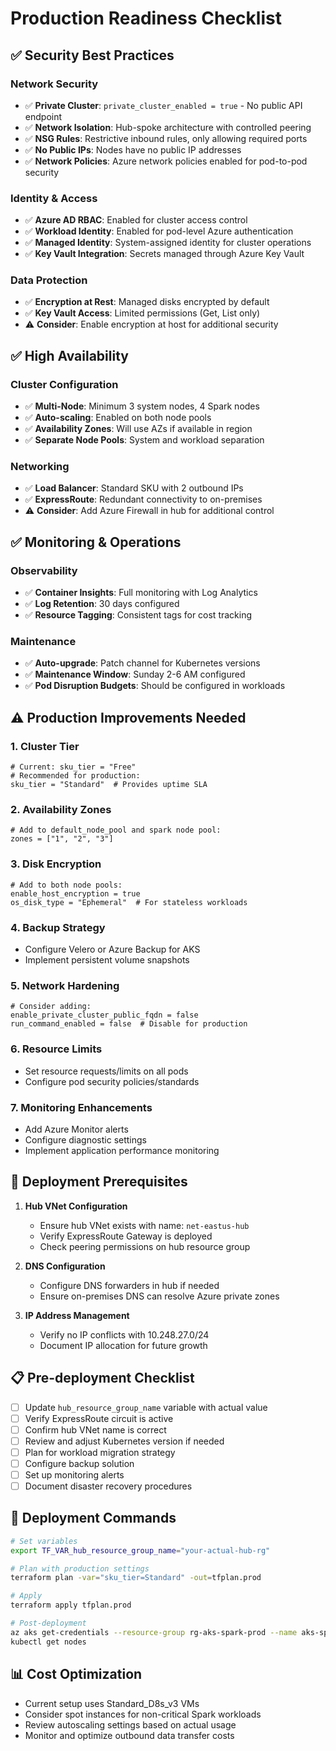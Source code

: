 # Production Readiness Checklist

## ✅ Security Best Practices

### Network Security
- ✅ **Private Cluster**: `private_cluster_enabled = true` - No public API endpoint
- ✅ **Network Isolation**: Hub-spoke architecture with controlled peering
- ✅ **NSG Rules**: Restrictive inbound rules, only allowing required ports
- ✅ **No Public IPs**: Nodes have no public IP addresses
- ✅ **Network Policies**: Azure network policies enabled for pod-to-pod security

### Identity & Access
- ✅ **Azure AD RBAC**: Enabled for cluster access control
- ✅ **Workload Identity**: Enabled for pod-level Azure authentication
- ✅ **Managed Identity**: System-assigned identity for cluster operations
- ✅ **Key Vault Integration**: Secrets managed through Azure Key Vault

### Data Protection
- ✅ **Encryption at Rest**: Managed disks encrypted by default
- ✅ **Key Vault Access**: Limited permissions (Get, List only)
- ⚠️ **Consider**: Enable encryption at host for additional security

## ✅ High Availability

### Cluster Configuration
- ✅ **Multi-Node**: Minimum 3 system nodes, 4 Spark nodes
- ✅ **Auto-scaling**: Enabled on both node pools
- ✅ **Availability Zones**: Will use AZs if available in region
- ✅ **Separate Node Pools**: System and workload separation

### Networking
- ✅ **Load Balancer**: Standard SKU with 2 outbound IPs
- ✅ **ExpressRoute**: Redundant connectivity to on-premises
- ⚠️ **Consider**: Add Azure Firewall in hub for additional control

## ✅ Monitoring & Operations

### Observability
- ✅ **Container Insights**: Full monitoring with Log Analytics
- ✅ **Log Retention**: 30 days configured
- ✅ **Resource Tagging**: Consistent tags for cost tracking

### Maintenance
- ✅ **Auto-upgrade**: Patch channel for Kubernetes versions
- ✅ **Maintenance Window**: Sunday 2-6 AM configured
- ✅ **Pod Disruption Budgets**: Should be configured in workloads

## ⚠️ Production Improvements Needed

### 1. **Cluster Tier**
```hcl
# Current: sku_tier = "Free"
# Recommended for production:
sku_tier = "Standard"  # Provides uptime SLA
```

### 2. **Availability Zones**
```hcl
# Add to default_node_pool and spark node pool:
zones = ["1", "2", "3"]
```

### 3. **Disk Encryption**
```hcl
# Add to both node pools:
enable_host_encryption = true
os_disk_type = "Ephemeral"  # For stateless workloads
```

### 4. **Backup Strategy**
- Configure Velero or Azure Backup for AKS
- Implement persistent volume snapshots

### 5. **Network Hardening**
```hcl
# Consider adding:
enable_private_cluster_public_fqdn = false
run_command_enabled = false  # Disable for production
```

### 6. **Resource Limits**
- Set resource requests/limits on all pods
- Configure pod security policies/standards

### 7. **Monitoring Enhancements**
- Add Azure Monitor alerts
- Configure diagnostic settings
- Implement application performance monitoring

## 🔧 Deployment Prerequisites

1. **Hub VNet Configuration**
   - Ensure hub VNet exists with name: `net-eastus-hub`
   - Verify ExpressRoute Gateway is deployed
   - Check peering permissions on hub resource group

2. **DNS Configuration**
   - Configure DNS forwarders in hub if needed
   - Ensure on-premises DNS can resolve Azure private zones

3. **IP Address Management**
   - Verify no IP conflicts with 10.248.27.0/24
   - Document IP allocation for future growth

## 📋 Pre-deployment Checklist

- [ ] Update `hub_resource_group_name` variable with actual value
- [ ] Verify ExpressRoute circuit is active
- [ ] Confirm hub VNet name is correct
- [ ] Review and adjust Kubernetes version if needed
- [ ] Plan for workload migration strategy
- [ ] Configure backup solution
- [ ] Set up monitoring alerts
- [ ] Document disaster recovery procedures

## 🚀 Deployment Commands

```bash
# Set variables
export TF_VAR_hub_resource_group_name="your-actual-hub-rg"

# Plan with production settings
terraform plan -var="sku_tier=Standard" -out=tfplan.prod

# Apply
terraform apply tfplan.prod

# Post-deployment
az aks get-credentials --resource-group rg-aks-spark-prod --name aks-spark-cluster
kubectl get nodes
```

## 📊 Cost Optimization

- Current setup uses Standard_D8s_v3 VMs
- Consider spot instances for non-critical Spark workloads
- Review autoscaling settings based on actual usage
- Monitor and optimize outbound data transfer costs